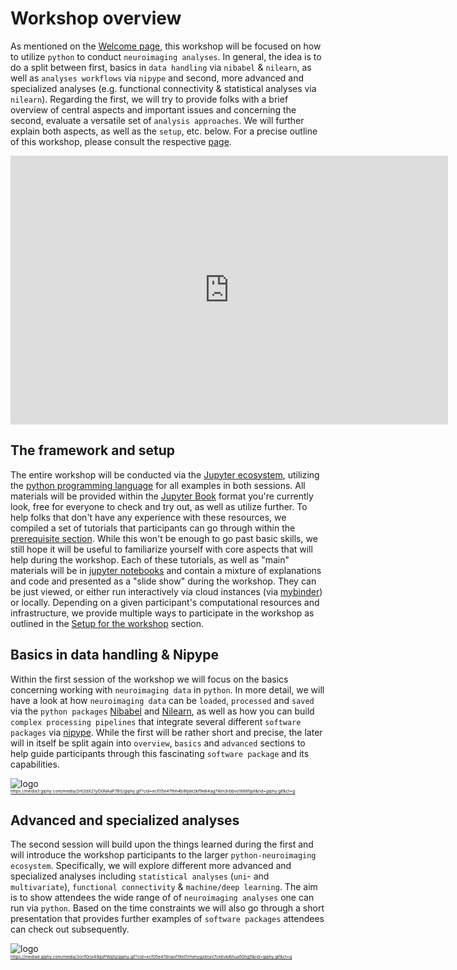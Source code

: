 # Workshop overview

As mentioned on the [Welcome page](https://peerherholz.github.io/workshop_weizmann/index.html), this workshop will be focused on how to utilize `python` to conduct `neuroimaging analyses`. In general, the idea is to do a split between first, basics in `data handling` via `nibabel` & `nilearn`, as well as `analyses workflows` via `nipype` and second, more advanced and specialized analyses (e.g. functional connectivity & statistical analyses via `nilearn`). Regarding the first, we will try to provide folks with a brief overview of central aspects and important issues and concerning the second, evaluate a versatile set of `analysis approaches`.  We will further explain both aspects, as well as the `setup`, etc. below. For a precise outline of this workshop, please consult the respective [page](https://peerherholz.github.io/workshop_weizmann/outline.html). 

<iframe src="https://docs.google.com/presentation/d/e/2PACX-1vQBAqD4Z3kLC2a58jO8waIFluimf2UTZA7X5-1SjO2zTN3R8G-MBxmxH3fOve3AzJWL2coGMa12T7d3/embed?start=false&loop=false&delayms=3000" frameborder="0" width="700" height="430" allowfullscreen="true" mozallowfullscreen="true" webkitallowfullscreen="true"></iframe>

## The framework and setup

The entire workshop will be conducted via the [Jupyter ecosystem](https://jupyter.org/), utilizing the [python programming language](https://www.python.org/) for all examples in both sessions. All materials will be provided within the [Jupyter Book](https://jupyterbook.org/intro.html) format you're currently look, free for everyone to check and try out, as well as utilize further. To help folks that don't have any experience with these resources, we compiled a set of tutorials that participants can go through within the [prerequisite section](https://peerherholz.github.io/workshop_weizmann/prerequisites.html). While this won't be enough to go past basic skills, we still hope it will be useful to familiarize yourself with core aspects that will help during the workshop. Each of these tutorials, as well as "main" materials will be in [jupyter notebooks](https://jupyter.org/) and contain a mixture of explanations and code and presented as a "slide show" during the workshop. They can be just viewed, or either run interactively via cloud instances (via [mybinder](https://mybinder.org/)) or locally. Depending on a given participant's computational resources and infrastructure, we provide multiple ways to participate in the workshop as outlined in the [Setup for the workshop](https://peerherholz.github.io/workshop_weizmann/setup.html) section.    


## Basics in data handling & Nipype
Within the first session of the workshop we will focus on the basics concerning working with `neuroimaging data` in `python`. In more detail, we will have a look at how `neuroimaging data` can be `loaded`, `processed` and `saved` via the `python packages` [Nibabel](https://nipy.org/nibabel/) and [Nilearn](https://nilearn.github.io/stable/index.html), as well as how you can build `complex processing pipelines` that integrate several different `software packages`  via [nipype](http://nipype.readthedocs.io/en/latest/). While the first will be rather short and precise, the later will in itself be split again into `overview`, `basics` and `advanced` sections to help guide participants through this fascinating `software package` and its capabilities.

![logo](https://media3.giphy.com/media/2nt2dX21yO0NAaP7BS/giphy.gif?cid=ecf05e47thh4b9tjde2kf9e84ag7i6m3rbbvo1tilt6fjpll&rid=giphy.gif&ct=g)\
<sub><sup><sub><sup>https://media3.giphy.com/media/2nt2dX21yO0NAaP7BS/giphy.gif?cid=ecf05e47thh4b9tjde2kf9e84ag7i6m3rbbvo1tilt6fjpll&rid=giphy.gif&ct=g
</sup></sub></sup></sub>

## Advanced and specialized analyses
The second session will build upon the things learned during the first and will introduce the workshop participants to the larger `python-neuroimaging ecosystem`. Specifically, we will explore different more advanced and specialized analyses including `statistical analyses` (`uni`- and `multivariate`), `functional connectivity` & `machine/deep learning`. The aim is to show attendees the wide range of of `neuroimaging analyses` one can run via `python`. Based on the time constraints we will also go through a short presentation that provides further examples of `software packages` attendees can check out subsequently.     

![logo](https://media4.giphy.com/media/3orif0rjs49gsPWg1y/giphy.gif?cid=ecf05e47driaof19nl7irhimygzitnzv7ce6vkl6hua50hg5&rid=giphy.gif&ct=g)\
<sub><sup><sub><sup>https://media4.giphy.com/media/3orif0rjs49gsPWg1y/giphy.gif?cid=ecf05e47driaof19nl7irhimygzitnzv7ce6vkl6hua50hg5&rid=giphy.gif&ct=g
</sup></sub></sup></sub>